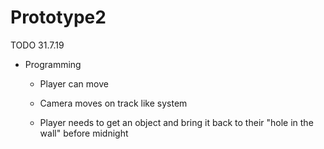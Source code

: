 # Prototype2


TODO 31.7.19

  - Programming

    - Player can move


    - Camera moves on track like system

    - Player needs to get an object and bring it back to their "hole in the wall" before midnight
